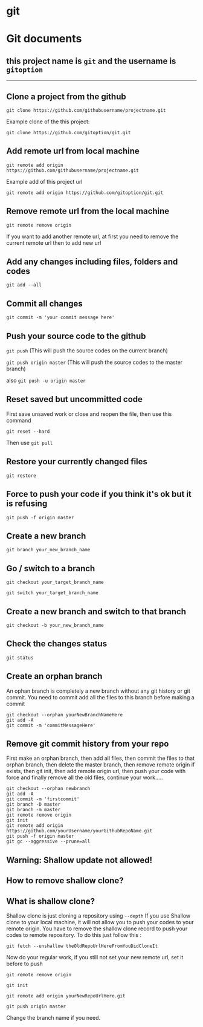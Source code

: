 # git
# Git documents

## this project name is `git` and the username is `gitoption`

***

## Clone a project from the github

`git clone https://github.com/githubusername/projectname.git`

Example clone of the this project:

`git clone https://github.com/gitoption/git.git`

## Add remote url from local machine
`git remote add origin https://github.com/githubusername/projectname.git`

Example add of this project url

`git remote add origin https://github.com/gitoption/git.git`

## Remove remote url from the local machine

`git remote remove origin`

If you want to add another remote url, at first you need to remove the current remote url then to add new url

## Add any changes including files, folders and codes
`git add --all`

## Commit all changes 
`git commit -m 'your commit message here'`

## Push your source code to the github
`git push` (This will push the source codes on the current branch)

`git push origin master` (This will push the source codes to the master branch)

also `git push -u origin master`

## Reset saved but uncommitted code 
First save unsaved work or close and reopen the file, then use this command

`git reset --hard` 

Then use `git pull`

## Restore your currently changed files

`git restore`

## Force to push your code if you think it's ok but it is refusing

`git push -f origin master`

## Create a new branch
`git branch your_new_branch_name`

## Go / switch to a branch
`git checkout your_target_branch_name`

`git switch your_target_branch_name`

## Create a new branch and switch to that branch

`git checkout -b your_new_branch_name`

## Check the changes status
`git status`

## Create an orphan branch 
An ophan branch is completely a new branch without any git history or git commit. You need to commit add all the files to this branch before making a commit

```
git checkout --orphan yourNewBranchNameHere
git add -A
git commit -m 'commitMessageHere'
```

## Remove git commit history from your repo
First make an orphan branch, then add all files, then commit the files to that orphan branch, then delete the master branch, then remove remote origin if exists, then git init, then add remote origin url, then push your code with force and finally remove all the old files, continue your work.....
```
git checkout --orphan newbranch
git add -A
git commit -m 'firstcommit'
git branch -D master
git branch -m master
git remote remove origin
git init
git remote add origin https://github.com/yourUsername/yourGithubRepoName.git
git push -f origin master
git gc --aggressive --prune=all
```

## Warning: Shallow update not allowed!
## How to remove shallow clone?
## What is shallow clone?
Shallow clone is just cloning a repository using `--depth`
If you use Shallow clone to your local machine, it will not allow you to push your codes to your remote origin. You have to remove the shallow clone record to push your codes to remote repository. To do this just follow this :

`git fetch --unshallow theOldRepoUrlHereFromYouDidCloneIt`

Now do your regular work, if you still not set your new remote url, set it before to push 

`git remote remove origin`

`git init`

`git remote add origin yourNewRepoUrlHere.git`

`git push origin master`

Change the branch name if you need. 


